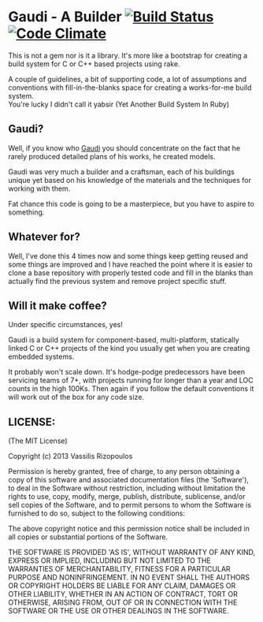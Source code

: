 # Gaudi - A Builder [![Build Status](https://travis-ci.org/damphyr/gaudi.png)](https://travis-ci.org/damphyr/gaudi) [![Code Climate](https://codeclimate.com/github/damphyr/gaudi.png)](https://codeclimate.com/github/damphyr/gaudi)

This is not a gem nor is it a library. It's more like a bootstrap for creating a build system for C or C++ based projects using rake.

A couple of guidelines, a bit of supporting code, a lot of assumptions and conventions with fill-in-the-blanks space for creating a works-for-me build system.  
You're lucky I didn't call it yabsir (Yet Another Build System In Ruby)

## Gaudi?

Well, if you know who [Gaudi](http://en.wikipedia.org/wiki/Antoni_Gaud%C3%AD) you should concentrate on the fact that he rarely produced detailed plans of his works, he created models. 

Gaudi was very much a builder and a craftsman, each of his buildings unique yet based on his knowledge of the materials and the techniques for working with them.

Fat chance this code is going to be a masterpiece, but you have to aspire to something.

## Whatever for?

Well, I've done this 4 times now and some things keep getting reused and some things are improved and I have reached the point where it is easier to clone a base repository with properly tested code and fill in the blanks than actually find the previous system and remove project specific stuff.

## Will it make coffee?

Under specific circumstances, yes!

Gaudi is a build system for component-based, multi-platform, statically linked C or C++ projects of the kind you usually get when you are creating embedded systems. 

It probably won't scale down. It's hodge-podge predecessors have been servicing teams of 7+, with projects running for longer than a year and LOC counts in the high 100Ks. Then again if you follow the default conventions it will work out of the box for any code size.

## LICENSE:

(The MIT License)

Copyright (c) 2013 Vassilis Rizopoulos

Permission is hereby granted, free of charge, to any person obtaining
a copy of this software and associated documentation files (the
'Software'), to deal in the Software without restriction, including
without limitation the rights to use, copy, modify, merge, publish,
distribute, sublicense, and/or sell copies of the Software, and to
permit persons to whom the Software is furnished to do so, subject to
the following conditions:

The above copyright notice and this permission notice shall be
included in all copies or substantial portions of the Software.

THE SOFTWARE IS PROVIDED 'AS IS', WITHOUT WARRANTY OF ANY KIND,
EXPRESS OR IMPLIED, INCLUDING BUT NOT LIMITED TO THE WARRANTIES OF
MERCHANTABILITY, FITNESS FOR A PARTICULAR PURPOSE AND NONINFRINGEMENT.
IN NO EVENT SHALL THE AUTHORS OR COPYRIGHT HOLDERS BE LIABLE FOR ANY
CLAIM, DAMAGES OR OTHER LIABILITY, WHETHER IN AN ACTION OF CONTRACT,
TORT OR OTHERWISE, ARISING FROM, OUT OF OR IN CONNECTION WITH THE
SOFTWARE OR THE USE OR OTHER DEALINGS IN THE SOFTWARE.
